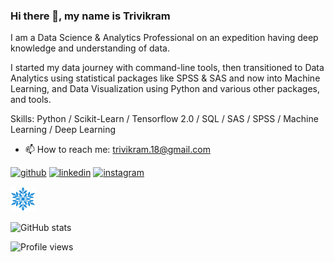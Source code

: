 ### Hi there 👋, my name is Trivikram
I am a Data Science & Analytics Professional on an expedition having deep knowledge and understanding of data.

I started my data journey with command-line tools, then transitioned to Data Analytics using statistical packages like SPSS & SAS and now into Machine Learning, and Data Visualization using Python and various other packages, and tools.

Skills: Python / Scikit-Learn / Tensorflow 2.0 / SQL / SAS / SPSS / Machine Learning / Deep Learning

- 📫 How to reach me: trivikram.18@gmail.com 


[<img src='https://cdn.jsdelivr.net/npm/simple-icons@3.0.1/icons/github.svg' alt='github' height='40'>](https://github.com/trivikram18)  [<img src='https://cdn.jsdelivr.net/npm/simple-icons@3.0.1/icons/linkedin.svg' alt='linkedin' height='40'>](https://www.linkedin.com/in/trivikramcheedella/)  [<img src='https://cdn.jsdelivr.net/npm/simple-icons@3.0.1/icons/instagram.svg' alt='instagram' height='40'>](https://www.instagram.com/3vikram18/)  

<a href='https://archiveprogram.github.com/'><img src='https://raw.githubusercontent.com/acervenky/animated-github-badges/master/assets/acbadge.gif' width='40' height='40'></a> 

![GitHub stats](https://github-readme-stats.vercel.app/api?username=trivikram18&show_icons=true)  

![Profile views](https://gpvc.arturio.dev/trivikram18)  
